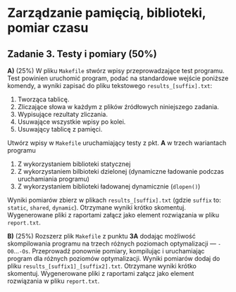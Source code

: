# Zarządzanie pamięcią, biblioteki, pomiar czasu 

## Zadanie 3. Testy i pomiary (50%)

__A)__ (25%) W pliku `Makefile` stwórz wpisy przeprowadzające test programu. Test powinien uruchomić program, podać na standardowe wejście poniższe komendy, a wyniki zapisać do pliku tekstowego `results_[suffix].txt`:

1. Tworząca tablicę.
2. Zliczające słowa w każdym z plików źródłowych niniejszego zadania.
3. Wypisujące rezultaty zliczania.
4. Usuwające wszystkie wpisy po kolei.
5. Usuwający tablicę z pamięci.

Utwórz wpisy w `Makefile` uruchamiający testy z pkt. __A__ w trzech wariantach programu

1. Z wykorzystaniem biblioteki statycznej
2. Z wykorzystaniem bilbioteki dzielonej (dynamiczne ładowanie podczas uruchamiania programu)
3. Z wykorzystaniem biblioteki ładowanej dynamicznie (`dlopen()`)

Wyniki pomiarów zbierz w plikach `results_[suffix].txt` (gdzie `suffix` to: `static`, `shared`, `dynamic`).
Otrzymane wyniki krótko skomentuj. Wygenerowane pliki z raportami załącz jako element rozwiązania w pliku `report.txt`.

__B)__ (25%) Rozszerz plik `Makefile` z punktu __3A__ dodając możliwość skompilowania programu na trzech różnych poziomach optymalizacji — `-O0`…`-Os`. Przeprowadź ponownie pomiary, kompilując i uruchamiając program dla różnych poziomów optymalizacji. Wyniki pomiarów dodaj do pliku `results_[suffix1]_[suffix2].txt`.
Otrzymane wyniki krótko skomentuj. Wygenerowane pliki z raportami załącz jako element rozwiązania w pliku `report.txt`.